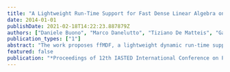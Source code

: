 ```yaml
---
title: "A Lightweight Run-Time Support for Fast Dense Linear Algebra on Multi-Core"
date: 2014-01-01
publishDate: 2021-02-18T14:22:23.887879Z
authors: ["Daniele Buono", "Marco Danelutto", "Tiziano De Matteis", "Gabriele Mencagli", "Massimo Torquati"]
publication_types: ["1"]
abstract: "The work proposes ffMDF, a lightweight dynamic run-time support able to achieve high performance in the execution of dense linear algebra kernels on shared-cache multi-core. ffMDF implements a dynamic macro-dataflow interpreter processing DAG graphs generated on-the-fly out of standard numeric kernel code. The experimental results demonstrate that the performance obtained using ffMDF on both fine-grain and coarse-grain problems is comparable with or even better than that achieved by de-facto standard solutions (notably PLASMA library), which use separate run-time supports specifically optimised for different computational grains on modern multi-core."
featured: false
publication: "*Proceedings of 12th IASTED International Conference on Parallel and Distributed Computing and Networks*"
---
```


